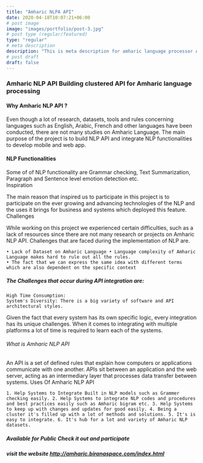 ```yaml
---
title: "Amharic NLPA API"
date: 2020-04-18T10:07:21+06:00
# post image
image: "images/portfolio/post-3.jpg"
# post type (regular/featured)
type: "regular"
# meta description
description: "This is meta description for amharic language processor Amharic NLP"
# post draft
draft: false
---
```



### Amharic NLP API Building clustered API for Amharic language processing


#### Why Amharic NLP API ?

Even though a lot of research, datasets, tools and rules concerning languages such as English, Arabic, French and other languages have been conducted, there are not many studies on Amharic Language. The main purpose of the project is to build NLP API and integrate NLP functionalities to develop mobile and web app.
#### NLP Functionalities

Some of of NLP functionality are Grammar checking, Text Summarization, Paragraph and Sentence level emotion detection etc.  
Inspiration

The main reason that inspired us to participate in this project is to participate on the ever growing and advancing technologies of the NLP and the uses it brings for business and systems which deployed this feature.
Challenges

While working on this project we experienced certain difficulties, such as a lack of resources since there are not many research or projects on Amharic NLP API. Challenges that are faced during the implementation of NLP are.

    • Lack of Dataset on Amharic Language • Language complexity of Amharic Language makes hard to rule out all the rules.
    • The fact that we can express the same idea with different terms which are also dependent on the specific context 

##### The Challenges that occur during API integration are:

    High Time Consumption:
    System's Diversity: There is a big variety of software and API architectural styles.

      

Given the fact that every system has its own specific logic, every integration has its unique challenges. When it comes to integrating with multiple platforms a lot of time is required to learn each of the systems.

###### What is Amharic NLP API

An API is a set of defined rules that explain how computers or applications communicate with one another. APIs sit between an application and the web server, acting as an intermediary layer that processes data transfer between systems.
Uses Of Amharic NLP API

    1. Help Systems to Integrate Built in NLP models such as Grammer checking easily. 2. Help Systems to integrate NLP codes and procedures and best practices easily such as Amharic bigram etc. 3. Help Systems to keep up with changes and updates for good easily. 4. Being a cluster it's filled up with a lot of methods and solutions. 5. It's is easy to integrate. 6. It's hub for a lot and variety of Amharic NLP datasets.  

##### Available for Public Check it out and participate 
##### visit the  website http://amharic.biranaspace.com/index.html

